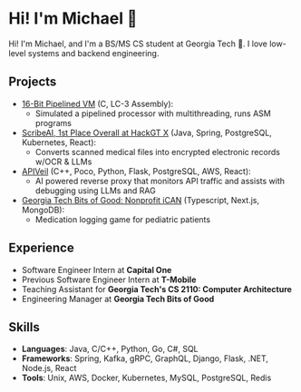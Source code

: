 # Hi! I'm Michael 👋

Hi! I'm Michael, and I'm a BS/MS CS student at Georgia Tech 🐝. I love low-level systems and backend engineering.

## Projects
- [16-Bit Pipelined VM](https://github.com/michaelhyi/pipelined-vm) (C, LC-3 Assembly):
	- Simulated a pipelined processor with multithreading, runs ASM programs
- [ScribeAI, 1st Place Overall at HackGT X](https://github.com/michaelhyi/scribeai) (Java, Spring, PostgreSQL, Kubernetes, React):
	- Converts scanned medical files into encrypted electronic records w/OCR & LLMs
- [APIVeil](https://github.com/michaelhyi/apiveil) (C++, Poco, Python, Flask, PostgreSQL, AWS, React):
	- AI powered reverse proxy that monitors API traffic and assists with debugging using LLMs and RAG
- [Georgia Tech Bits of Good: Nonprofit iCAN](https://github.com/GTBitsofGood/ican) (Typescript, Next.js, MongoDB):
	- Medication logging game for pediatric patients

## Experience

- Software Engineer Intern at **Capital One** 
- Previous Software Engineer Intern at **T-Mobile**
- Teaching Assistant for **Georgia Tech's CS 2110: Computer Architecture**
- Engineering Manager at **Georgia Tech Bits of Good**

## Skills
- **Languages**: Java, C/C++, Python, Go, C#, SQL
- **Frameworks**: Spring, Kafka, gRPC, GraphQL, Django, Flask, .NET, Node.js, React
- **Tools**: Unix, AWS, Docker, Kubernetes, MySQL, PostgreSQL, Redis

